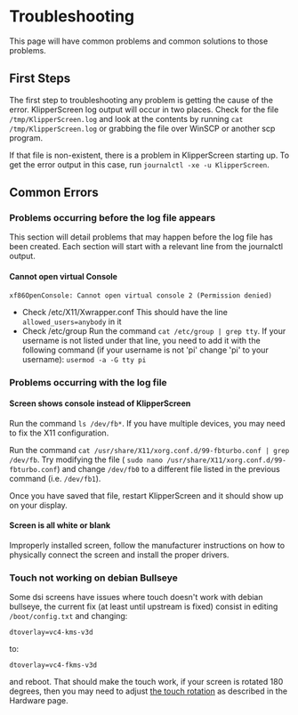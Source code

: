 # Troubleshooting

This page will have common problems and common solutions to those problems.

## First Steps

The first step to troubleshooting any problem is getting the cause of the error. KlipperScreen log output will occur
in two places. Check for the file `/tmp/KlipperScreen.log` and look at the contents by running
`cat /tmp/KlipperScreen.log` or grabbing the file over WinSCP or another scp program.

If that file is non-existent, there is a problem in KlipperScreen starting up. To get the error output in this case,
run `journalctl -xe -u KlipperScreen`.


## Common Errors

### Problems occurring before the log file appears

This section will detail problems that may happen before the log file has been created. Each section will start with a
relevant line from the journalctl output.

#### Cannot open virtual Console
```
xf86OpenConsole: Cannot open virtual console 2 (Permission denied)
```

* Check /etc/X11/Xwrapper.conf
This should have the line `allowed_users=anybody` in it
* Check /etc/group
Run the command `cat /etc/group | grep tty`. If your username is not listed under that line, you need to add it with the
following command (if your username is not 'pi' change 'pi' to your username):
`usermod -a -G tty pi`


### Problems occurring with the log file

#### Screen shows console instead of KlipperScreen
Run the command `ls /dev/fb*`. If you have multiple devices, you may need to fix the X11 configuration.

Run the command `cat /usr/share/X11/xorg.conf.d/99-fbturbo.conf | grep /dev/fb`. Try modifying the file (
`sudo nano /usr/share/X11/xorg.conf.d/99-fbturbo.conf`) and change `/dev/fb0` to a different file listed in the
previous command (i.e. `/dev/fb1`).

Once you have saved that file, restart KlipperScreen and it should show up on your display.

#### Screen is all white or blank

Improperly installed screen, follow the manufacturer instructions on how to physically connect the screen and install
the proper drivers.

### Touch not working on debian Bullseye

Some dsi screens have issues where touch doesn't work with debian bullseye, the current fix
(at least until upstream is fixed) consist in editing `/boot/config.txt` and changing:

`dtoverlay=vc4-kms-v3d`

to:

`dtoverlay=vc4-fkms-v3d`

and reboot. That should make the touch work, if your screen is rotated 180 degrees, then you may need to adjust
[the touch rotation](Hardware.md) as described in the Hardware page.

